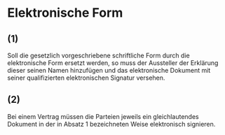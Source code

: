# Elektronische Form



## (1)

 Soll die gesetzlich vorgeschriebene schriftliche Form durch die elektronische Form ersetzt werden, so muss der Aussteller der Erklärung dieser seinen Namen hinzufügen und das elektronische Dokument mit seiner qualifizierten elektronischen Signatur versehen.

## (2)

 Bei einem Vertrag müssen die Parteien jeweils ein gleichlautendes Dokument in der in Absatz 1 bezeichneten Weise elektronisch signieren. 

